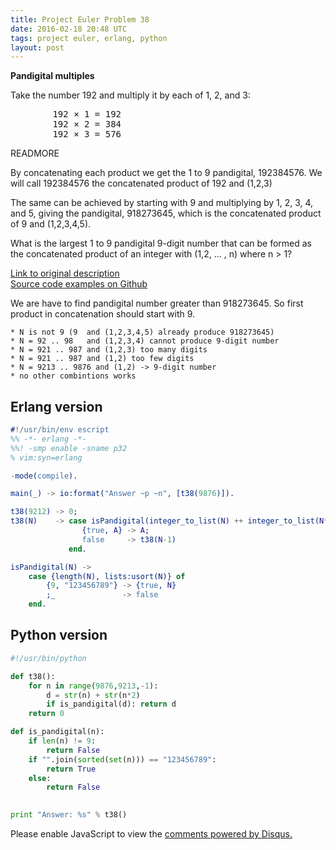 ```yaml
---
title: Project Euler Problem 38
date: 2016-02-18 20:48 UTC
tags: project euler, erlang, python
layout: post
---
```


<b> Pandigital multiples </b>

Take the number 192 and multiply it by each of 1, 2, and 3:

<pre>
        192 × 1 = 192
        192 × 2 = 384
        192 × 3 = 576
</pre>

READMORE

By concatenating each product we get the 1 to 9 pandigital, 192384576. We will call 192384576 the concatenated product of 192 and (1,2,3)

The same can be achieved by starting with 9 and multiplying by 1, 2, 3, 4, and 5, giving the pandigital, 918273645, which is the concatenated product of 9 and (1,2,3,4,5).

What is the largest 1 to 9 pandigital 9-digit number that can be formed as the concatenated product of an integer with (1,2, ... , n) where n > 1?

[Link to original description](https://projecteuler.net/problem=38)<br/>
[Source code examples on Github](https://github.com/mijkenator/pr_euler/tree/master/p38)<br>

We are have to find pandigital number greater than 918273645. So first product in concatenation should start with 9.

    * N is not 9 (9  and (1,2,3,4,5) already produce 918273645)
    * N = 92 .. 98   and (1,2,3,4) cannot produce 9-digit number
    * N = 921 .. 987 and (1,2,3) too many digits
    * N = 921 .. 987 and (1,2) too few digits
    * N = 9213 .. 9876 and (1,2) -> 9-digit number
    * no other combintions works

## Erlang version
``` erlang
#!/usr/bin/env escript
%% -*- erlang -*-
%%! -smp enable -sname p32
% vim:syn=erlang

-mode(compile).

main(_) -> io:format("Answer ~p ~n", [t38(9876)]).

t38(9212) -> 0;
t38(N)    -> case isPandigital(integer_to_list(N) ++ integer_to_list(N*2)) of
                {true, A} -> A;
                false     -> t38(N-1)
             end.

isPandigital(N) ->
    case {length(N), lists:usort(N)} of
        {9, "123456789"} -> {true, N}
        ;_               -> false
    end.


```

## Python version
```python
#!/usr/bin/python

def t38():
    for n in range(9876,9213,-1):
        d = str(n) + str(n*2)
        if is_pandigital(d): return d
    return 0

def is_pandigital(n):
    if len(n) != 9:
        return False
    if "".join(sorted(set(n))) == "123456789":
        return True
    else:
        return False
    

print "Answer: %s" % t38() 

```

<div id="disqus_thread"></div>
<script>
/**
* RECOMMENDED CONFIGURATION VARIABLES: EDIT AND UNCOMMENT THE SECTION BELOW TO INSERT DYNAMIC VALUES FROM YOUR PLATFORM OR CMS.
* LEARN WHY DEFINING THESE VARIABLES IS IMPORTANT: https://disqus.com/admin/universalcode/#configuration-variables
*/
/*
var disqus_config = function () {
    this.page.url = '2016/02/16/project-euler-problem-38/'; // Replace PAGE_URL with your page's canonical URL variable
    this.page.identifier = 'pep38'; // Replace PAGE_IDENTIFIER with your page's unique identifier variable
};
*/
(function() { // DON'T EDIT BELOW THIS LINE
var d = document, s = d.createElement('script');

s.src = '//mijkenator.disqus.com/embed.js';

s.setAttribute('data-timestamp', +new Date());
(d.head || d.body).appendChild(s);
})();
</script>
<noscript>Please enable JavaScript to view the <a href="https://disqus.com/?ref_noscript" rel="nofollow">comments powered by Disqus.</a></noscript>


